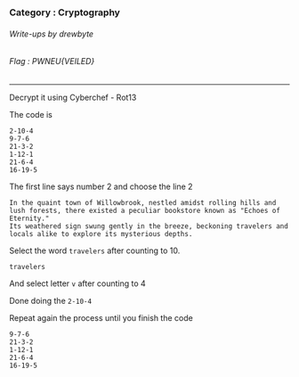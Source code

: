 ### Category : Cryptography
###### Write-ups by drewbyte
###### Flag : PWNEU{VEILED}
---

Decrypt it using Cyberchef - Rot13


The code is 
```
2-10-4 
9-7-6 
21-3-2 
1-12-1 
21-6-4 
16-19-5
```

The first line says number 2 and choose the line 2

```
In the quaint town of Willowbrook, nestled amidst rolling hills and lush forests, there existed a peculiar bookstore known as "Echoes of Eternity." 
Its weathered sign swung gently in the breeze, beckoning travelers and locals alike to explore its mysterious depths.
```

Select the word ``travelers`` after counting to 10.

```
travelers
```

And select letter ``v`` after counting to 4


Done doing the ``2-10-4``


Repeat again the process until you finish the code
```
9-7-6 
21-3-2 
1-12-1 
21-6-4 
16-19-5
```